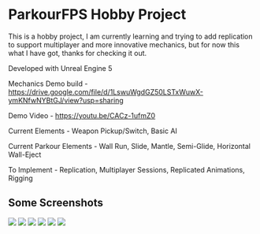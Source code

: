 # ParkourFPS Hobby Project

This is a hobby project, I am currently learning and trying to add replication to support multiplayer and more innovative mechanics, but for now this what I have got, thanks for checking it out.

Developed with Unreal Engine 5

Mechanics Demo build - https://drive.google.com/file/d/1LswuWgdGZ50LSTxWuwX-ymKNfwNYBtGJ/view?usp=sharing

Demo Video - https://youtu.be/CACz-1ufmZ0

Current Elements - Weapon Pickup/Switch, Basic AI

Current Parkour Elements - Wall Run, Slide, Mantle, Semi-Glide, Horizontal Wall-Eject

To Implement - Replication, Multiplayer Sessions, Replicated Animations, Rigging

## Some Screenshots

![](Screenshots/Screenshot1.png)
![](Screenshots/Screenshot2.png)
![](Screenshots/Screenshot3.png)
![](Screenshots/Screenshot4.png)
![](Screenshots/Screenshot5.png)
![](Screenshots/Screenshot6.png)
